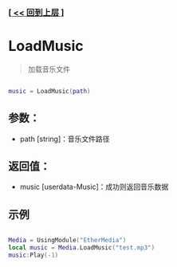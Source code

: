 ### [[ << 回到上层 ]](README.md)

# LoadMusic

> 加载音乐文件

```lua

music = LoadMusic(path)

```

## 参数：

+ path [string]：音乐文件路径

## 返回值：

+ music [userdata-Music]：成功则返回音乐数据

## 示例

```lua

Media = UsingModule("EtherMedia")
local music = Media.LoadMusic("test.mp3")
music:Play(-1)

```